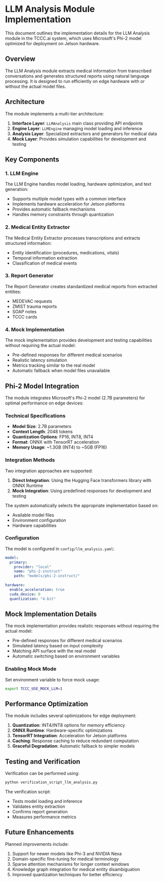 # LLM Analysis Module Implementation

This document outlines the implementation details for the LLM Analysis module in the TCCC.ai system, which uses Microsoft's Phi-2 model optimized for deployment on Jetson hardware.

## Overview

The LLM Analysis module extracts medical information from transcribed conversations and generates structured reports using natural language processing. It is designed to run efficiently on edge hardware with or without the actual model files.

## Architecture

The module implements a multi-tier architecture:

1. **Interface Layer**: `LLMAnalysis` main class providing API endpoints
2. **Engine Layer**: `LLMEngine` managing model loading and inference
3. **Analysis Layer**: Specialized extractors and generators for medical data
4. **Mock Layer**: Provides simulation capabilities for development and testing

## Key Components

### 1. LLM Engine

The LLM Engine handles model loading, hardware optimization, and text generation:

- Supports multiple model types with a common interface
- Implements hardware acceleration for Jetson platforms
- Provides automatic fallback mechanisms
- Handles memory constraints through quantization

### 2. Medical Entity Extractor

The Medical Entity Extractor processes transcriptions and extracts structured information:

- Entity identification (procedures, medications, vitals)
- Temporal information extraction
- Classification of medical events

### 3. Report Generator

The Report Generator creates standardized medical reports from extracted entities:

- MEDEVAC requests
- ZMIST trauma reports
- SOAP notes
- TCCC cards

### 4. Mock Implementation

The mock implementation provides development and testing capabilities without requiring the actual model:

- Pre-defined responses for different medical scenarios
- Realistic latency simulation
- Metrics tracking similar to the real model
- Automatic fallback when model files unavailable

## Phi-2 Model Integration

The module integrates Microsoft's Phi-2 model (2.7B parameters) for optimal performance on edge devices:

### Technical Specifications

- **Model Size**: 2.7B parameters
- **Context Length**: 2048 tokens
- **Quantization Options**: FP16, INT8, INT4
- **Format**: ONNX with TensorRT acceleration
- **Memory Usage**: ~1.3GB (INT4) to ~5GB (FP16)

### Integration Methods

Two integration approaches are supported:

1. **Direct Integration**: Using the Hugging Face transformers library with ONNX Runtime
2. **Mock Integration**: Using predefined responses for development and testing

The system automatically selects the appropriate implementation based on:
- Available model files
- Environment configuration
- Hardware capabilities

### Configuration

The model is configured in `config/llm_analysis.yaml`:

```yaml
model:
  primary:
    provider: "local"
    name: "phi-2-instruct"
    path: "models/phi-2-instruct/"
    
hardware:
  enable_acceleration: true
  cuda_device: 0
  quantization: "4-bit"
```

## Mock Implementation Details

The mock implementation provides realistic responses without requiring the actual model:

- Pre-defined responses for different medical scenarios
- Simulated latency based on input complexity
- Matching API surface with the real model
- Automatic switching based on environment variables

### Enabling Mock Mode

Set environment variable to force mock usage:
```bash
export TCCC_USE_MOCK_LLM=1
```

## Performance Optimization

The module includes several optimizations for edge deployment:

1. **Quantization**: INT4/INT8 options for memory efficiency
2. **ONNX Runtime**: Hardware-specific optimizations
3. **TensorRT Integration**: Acceleration for Jetson platforms
4. **Caching**: Response caching to reduce redundant computation
5. **Graceful Degradation**: Automatic fallback to simpler models

## Testing and Verification

Verification can be performed using:

```bash
python verification_script_llm_analysis.py
```

The verification script:
- Tests model loading and inference
- Validates entity extraction
- Confirms report generation
- Measures performance metrics

## Future Enhancements

Planned improvements include:

1. Support for newer models like Phi-3 and NVIDIA Nexa
2. Domain-specific fine-tuning for medical terminology
3. Sparse attention mechanisms for longer context windows
4. Knowledge graph integration for medical entity disambiguation
5. Improved quantization techniques for better efficiency